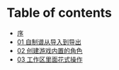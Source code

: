 # Table of contents

* [序](README.md)
* [01 自制谱从导入到导出](01.md)
* [02 创建游戏内置的角色](02.md)
* [03 工作区里面花式操作](03-gong-zuo-qu-li-mian-hua-shi-cao-zuo.md)

